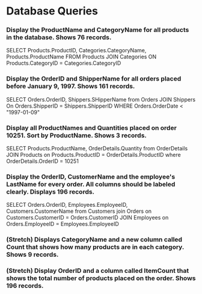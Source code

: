 # Database Queries

### Display the ProductName and CategoryName for all products in the database. Shows 76 records.

SELECT Products.ProductID, Categories.CategoryName, Products.ProductName 
FROM Products
JOIN Categories ON Products.CategoryID = Categories.CategoryID

### Display the OrderID and ShipperName for all orders placed before January 9, 1997. Shows 161 records.

SELECT Orders.OrderID, Shippers.SHipperName from Orders 
JOIN Shippers On Orders.ShipperID = Shippers.ShipperID 
WHERE Orders.OrderDate < "1997-01-09"

### Display all ProductNames and Quantities placed on order 10251. Sort by ProductName. Shows 3 records.

SELECT Products.ProductName, OrderDetails.Quantity from OrderDetails
JOIN Products on  Products.ProductID = OrderDetails.ProductID
where OrderDetails.OrderID = 10251

### Display the OrderID, CustomerName and the employee's LastName for every order. All columns should be labeled clearly. Displays 196 records.


SELECT Orders.OrderID, Employees.EmployeeID, Customers.CustomerName 
from Customers join Orders on Customers.CustomerID = Orders.CustomerID
JOIN Employees on Orders.EmployeeID = Employees.EmployeeID


### (Stretch)  Displays CategoryName and a new column called Count that shows how many products are in each category. Shows 9 records.



### (Stretch) Display OrderID and a  column called ItemCount that shows the total number of products placed on the order. Shows 196 records. 